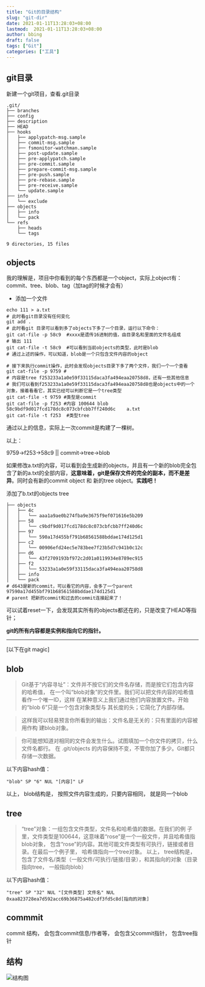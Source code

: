 ```yaml
---
title: "Git的目录结构"
slug: "git-dir"
date: 2021-01-11T13:28:03+08:00
lastmod:  2021-01-11T13:28:03+08:00
author: bbing
draft: false
tags: ["Git"]
categories: ["工具"]
---
```


## git目录
新建一个git项目，查看.git目录
```shell
.git/
├── branches
├── config
├── description
├── HEAD
├── hooks
│   ├── applypatch-msg.sample
│   ├── commit-msg.sample
│   ├── fsmonitor-watchman.sample
│   ├── post-update.sample
│   ├── pre-applypatch.sample
│   ├── pre-commit.sample
│   ├── prepare-commit-msg.sample
│   ├── pre-push.sample
│   ├── pre-rebase.sample
│   ├── pre-receive.sample
│   └── update.sample
├── info
│   └── exclude
├── objects
│   ├── info
│   └── pack
└── refs
    ├── heads
    └── tags

9 directories, 15 files
```

## objects
我的理解是，项目中你看到的每个东西都是一个object，实际上object有：commit、tree、blob、tag（加tag的时候才会有）

- 添加一个文件

```shell
echo 111 > a.txt
# 此时看git目录没有任何变化
git add .
# 此时看git 目录可以看到多了objects下多了一个目录，运行以下命令：
git cat-file -p 58c9  #xxxx是遗传16进制的值，由目录名和里面的文件名组成
# 输出 111
git cat-file -t 58c9  #可以看到当前objects的类型，此时是blob
# 通过上述的操作，可以知道，blob是一个只包含文件内容的object

# 接下来执行commit操作，此时会发现objects目录下多了两个文件，我们一个一个查看
git cat-file -p 9759 #
# 内容是tree f253233a1a0e59f33115daca3fa494eaa20758d8，还有一些其他信息
# 我们可以看到f253233a1a0e59f33115daca3fa494eaa20758d8也是objects中的一个对象，接着看看它，其实已经可以判断它是一个tree类型
git cat-file -t 9759 #类型是commit
git cat-file -p f253 #内容 100644 blob 58c9bdf9d017fcd178dc8c073cbfcbb7ff240d6c    a.txt
git cat-file -t f253  #类型tree
```
通过以上的信息，实际上一次commit是构建了一棵树。

以上：

9759->f253->58c9  ||  commit->tree->blob

如果修改a.txt的内容，可以看到会生成新的objects，并且有一个新的blob完全包含了新的a.txt的全部内容，**这意味着，git是保存文件的完全的副本，而不是差异**。同时会有新的commit object 和 新的tree object。**实践吧！**

添加了b.txt的objects tree

```shell
├── objects
│   ├── 4c
│   │   └── aaa1a9ae0b274fba9e3675f9ef071616e5b209
│   ├── 58
│   │   └── c9bdf9d017fcd178dc8c073cbfcbb7ff240d6c
│   ├── 97
│   │   └── 590a17d455bf791b68561588bddae174d125d1
│   ├── c2
│   │   └── 00906efd24ec5e783bee7f23b5d7c941b0c12c
│   ├── d6
│   │   └── 43f2709193bf972c2d01a0119934e8789ec915
│   ├── f2
│   │   └── 53233a1a0e59f33115daca3fa494eaa20758d8
│   ├── info
│   └── pack
# d643是新的commit，可以看它的内容，会多了一个parent 97590a17d455bf791b68561588bddae174d125d1
# parent 把新的commit和过去的commit连接起来了！
```

可以试着reset一下，会发现其实所有的objects都还在的，只是改变了HEAD等指针；

**git的所有内容都是实例和指向它的指针。**

---

[以下在git magic]

## blob

>  Git基于“内容寻址”：文件并不按它们的文件名存储，而是按它们包含内容的哈希值， 在一个叫“blob对象”的文件里。我们可以把文件内容的哈希值看作一个唯一ID，这样 在某种意义上我们通过他们内容放置文件。开始的“blob 6”只是一个包含对象类型与 其长度的头；它简化了内部存储。

>  这样我可以轻易预言你所看到的输出：文件名是无关的：只有里面的内容被用作构 建blob对象。

>  你可能想知道对相同的文件会发生什么。试图填加一个你文件的拷贝，什么文件名都行。 在 .git/objects 的内容保持不变，不管你加了多少。Git都只存储一次数据。

以下内容hash值：

`"blob" SP "6" NUL "[内容]" LF`

以上， blob结构是， 按照文件内容生成的，只要内容相同， 就是同一个blob

## tree

>  “tree”对象：一组包含文件类型，文件名和哈希值的数据。在我们的例 子里，文件类型是100644，这意味着“rose”是一个一般文件，并且哈希值指blob对象， 包含“rose”的内容。其他可能文件类型有可执行，链接或者目录。在最后一个例子里， 哈希值指向一个tree对象。
以上， tree结构是， 包含了文件名/类型（一般文件/可执行/链接/目录），和其指向的对象（目录指向tree， 一般指向blob）

以下内容hash值：

`"tree" SP "32" NUL "[文件类型] 文件名" NUL 0xaa823728ea7d592acc69b36875a482cdf3fd5c8d[指向的对象]`

## commmit
commit 结构， 会包含commit信息/作者等， 会包含父commit指针， 包含tree指针

## 结构
![结构图](https://s3.ax1x.com/2021/01/21/s4gKw4.png "结构图")